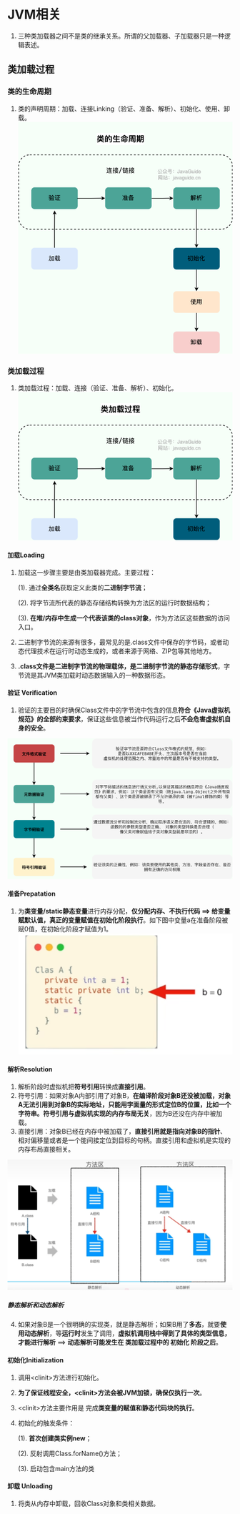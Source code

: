 # JVM相关

1. 三种类加载器之间不是类的继承关系。所谓的父加载器、子加载器只是一种逻辑表述。

## 类加载过程

### 类的生命周期

1. 类的声明周期：加载、连接Linking（验证、准备、解析）、初始化、使用、卸载。![alt text](image-34.png)

### 类加载过程

1. 类加载过程：加载、连接（验证、准备、解析）、初始化。![alt text](image-35.png)

#### 加载Loading

1. 加载这一步骤主要是由类加载器完成。主要过程：

   (1). 通过**全类名**获取定义此类的**二进制字节流**；

   (2). 将字节流所代表的静态存储结构转换为方法区的运行时数据结构；

   (3). **在堆/内存中生成一个代表该类的class对象**，作为方法区这些数据的访问入口。

2. 二进制字节流的来源有很多，最常见的是.class文件中保存的字节码，或者动态代理技术在运行时动态生成的，或者来源于网络、ZIP包等其他地方。
3. **.class文件是二进制字节流的物理载体，是二进制字节流的静态存储形式**，字节流是其JVM类加载时动态数据输入的一种数据形态。

#### 验证 Verification

1. 验证的主要目的时确保Class文件中的字节流中包含的信息**符合《Java虚拟机规范》的全部约束要求**，保证这些信息被当作代码运行之后**不会危害虚拟机自身的安全**。

![alt text](image-36.png)

#### 准备Prepatation

1. 为**类变量/static静态变量**进行内存分配，**仅分配内存、不执行代码 ==> 给变量赋默认值，真正的变量赋值在初始化阶段执行**。如下图中变量a在准备阶段被赋0值，在初始化阶段才赋值为1。
![alt text](image-37.png)

#### 解析Resolution

1. 解析阶段时虚拟机把**符号引用**转换成**直接引用**。
2. 符号引用：如果对象A内部引用了对象B，**在编译阶段对象B还没被加载，对象A无法引用到对象B的实际地址，只能用字面量的形式定位B的位置，比如一个字符串。符号引用与虚拟机实现的内存布局无关**，因为B还没在内存中被加载。
3. 直接引用：对象B已经在内存中被加载了，**直接引用就是指向对象B的指针**、相对偏移量或者是一个能间接定位到目标的句柄。直接引用和虚拟机是实现的内存布局直接相关。

![alt text](image-38.png)

##### 静态解析和动态解析

4. 如果对象B是一个很明确的实现类，就是静态解析；如果B用了**多态**，就要**使用动态解析**，等**运行时**发生了调用，**虚拟机调用栈中得到了具体的类型信息，才能进行解析** ==> **动态解析可能发生在 类加载过程中的 初始化 阶段之后**。

#### 初始化Initialization

1. 调用\<clinit>方法进行初始化。
2. **为了保证线程安全，\<clinit>方法会被JVM加锁，确保仅执行一次**。
3. \<clinit>方法主要作用是 完成**类变量的赋值和静态代码块的执行**。
4. 初始化的触发条件：

   (1). **首次创建类实例new**；

   (2). 反射调用Class.forName()方法；

   (3). 启动包含main方法的类

#### 卸载 Unloading

1. 将类从内存中卸载，回收Class对象和类相关数据。
